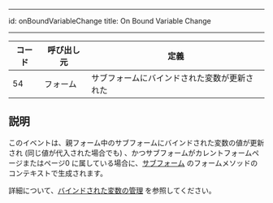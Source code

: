 - - -
id: onBoundVariableChange title: On Bound Variable Change
- - -

| コード | 呼び出し元 | 定義                     |
| --- | ----- | ---------------------- |
| 54  | フォーム  | サブフォームにバインドされた変数が更新された |


## 説明

このイベントは、親フォーム中のサブフォームにバインドされた変数の値が更新され (同じ値が代入された場合でも) 、かつサブフォームがカレントフォームページまたはページ0 に属している場合に、[サブフォーム](FormObjects/subform_overview.md) のフォームメソッドのコンテキストで生成されます。

詳細について、[バインドされた変数の管理](FormObjects/subform_overview.md#バインドされた変数の管理) を参照してください。